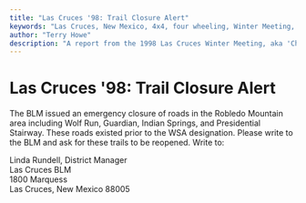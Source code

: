 ```yaml
---
title: "Las Cruces '98: Trail Closure Alert"
keywords: "Las Cruces, New Mexico, 4x4, four wheeling, Winter Meeting, 1998, Chile Challenge, Guardian, Wolf Run, Gauntlet, Tabasco Twister, Amatista Ledges, Jeep, Toyota, Ford, Bronco, CJ, Wrangler, Kronos"
author: "Terry Howe"
description: "A report from the 1998 Las Cruces Winter Meeting, aka 'Chile Challenge'.  Trail reports from the Gauntlet, Amatista Ledges, and Tabasco Twister (aka Kronos)."
---
```

# Las Cruces '98: Trail Closure Alert

The BLM issued an emergency closure of roads in the Robledo Mountain area including Wolf Run, Guardian, Indian Springs, and Presidential Stairway. These roads existed prior to the WSA designation. Please write to the BLM and ask for these trails to be reopened. Write to: 

Linda Rundell, District Manager  
Las Cruces BLM  
1800 Marquess  
Las Cruces, New Mexico 88005